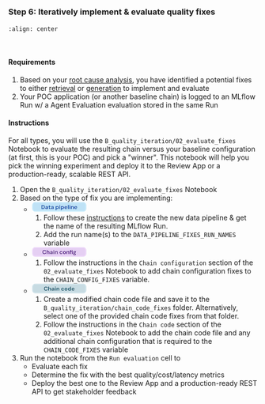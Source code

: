 ### **Step 6:** Iteratively implement & evaluate quality fixes

```{image} ../images/5-hands-on/workflow_iterate.png
:align: center
```
<br/>

#### Requirements

1. Based on your [root cause analysis](./5-hands-on-improve-quality-step-1.md), you have identified a potential fixes to either [retrieval](./5-hands-on-improve-quality-step-1-retrieval.md) or [generation](./5-hands-on-improve-quality-step-1-generation.md) to implement and evaluate
2. Your POC application (or another baseline chain) is logged to an MLflow Run w/ a Agent Evaluation evaluation stored in the same Run

<!--
#### Overview

When working to improve the quality of the RAG system, changes can be broadly categorized into three buckets:

1. **![Data pipeline](../images/5-hands-on/data_pipeline.png)** Data pipeline changes
2. **![Chain config](../images/5-hands-on/chain_config.png)** RAG chain configuration changes
3. **![Chain code](../images/5-hands-on/chain_code.png)** RAG chain code changes

Depending on the specific issue you are trying to address, you may need to apply changes to one or both of these components. In some cases, simultaneous changes to both the data pipeline and RAG chain may be necessary to achieve the desired quality improvements.


##### Data pipeline changes

**Data pipeline changes** involve modifying how input data is processed, transformed, or stored before being used by the RAG chain. Examples of data pipeline changes include (and are not limited to):

- Trying a different chunking strategy
- Iterating on the document parsing process
- Changing the embedding model

Implementing a data pipeline change will generally require re-running the entire pipeline to create a new vector index. This process involves reprocessing the input documents, regenerating the vector embeddings, and updating the vector index with new embeddings and metadata.

##### RAG chain & code changes

**RAG chain changes** involve modifying steps or parameters of the RAG chain itself, without necessarily changing the underlying vector database. Examples of RAG chain changes include (and are not limited to):

- Changing the LLM
- Modifying the prompt template
- Adjusting the retrieval component (e.g., number of retrieval chunks, reranking, query expansion)
- Introducing additional processing steps such as a query understanding step

RAG chain updates may involve editing the **RAG chain configuration file** (e.g., changing the LLM parameters or prompt template), *or* modifying the actual **RAG chain code** (e.g., adding new processing steps or retrieval logic).


As a reminder, there are 3 types of potential fixes:
1. **![Data pipeline](../images/5-hands-on/data_pipeline.png)** 
    - *e.g., change the chunk sizes, parsing approach, etc*
    - *Note: To reflect the changed data pipeline, you will need to update the chain's configuration to point to the experiment's vector search*
2. **![Chain config](../images/5-hands-on/chain_config.png)**
    - *e.g., change the prompt, retrieval parameters, etc*
3. **![Chain code](../images/5-hands-on/chain_code.png)**
    - *e.g., add a re-ranker, guardrails, etc*
-->

#### Instructions
For all types, you will use the `B_quality_iteration/02_evaluate_fixes` Notebook to evaluate the resulting chain versus your baseline configuration (at first, this is your POC) and pick a "winner".  This notebook will help you pick the winning experiment and deploy it to the Review App or a production-ready, scalable REST API.

1. Open the `B_quality_iteration/02_evaluate_fixes` Notebook
2. Based on the type of fix you are implementing:
      - **![Data pipeline](../images/5-hands-on/data_pipeline.png)**
         1. Follow these [instructions](./5-hands-on-improve-quality-step-2-data-pipeline.md) to create the new data pipeline & get the name of the resulting MLflow Run.
         2. Add the run name(s) to the `DATA_PIPELINE_FIXES_RUN_NAMES` variable
      - **![Chain config](../images/5-hands-on/chain_config.png)** 
         1. Follow the instructions in the `Chain configuration` section of the `02_evaluate_fixes` Notebook to add chain configuration fixes to the `CHAIN_CONFIG_FIXES` variable.
      - **![Chain code](../images/5-hands-on/chain_code.png)**
         1. Create a modified chain code file and save it to the `B_quality_iteration/chain_code_fixes` folder.  Alternatively, select one of the provided chain code fixes from that folder.
         2. Follow the instructions in the `Chain code` section of the `02_evaluate_fixes` Notebook to add the chain code file and any additional chain configuration that is required to the `CHAIN_CODE_FIXES` variable
3. Run the notebook from the `Run evaluation` cell to
      - Evaluate each fix
      - Determine the fix with the best quality/cost/latency metrics
      - Deploy the best one to the Review App and a production-ready REST API to get stakeholder feedback
